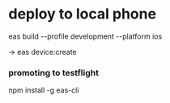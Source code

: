 # deploy to local phone

eas build --profile development --platform ios

->
eas device:create


### promoting to testflight

npm install -g eas-cli